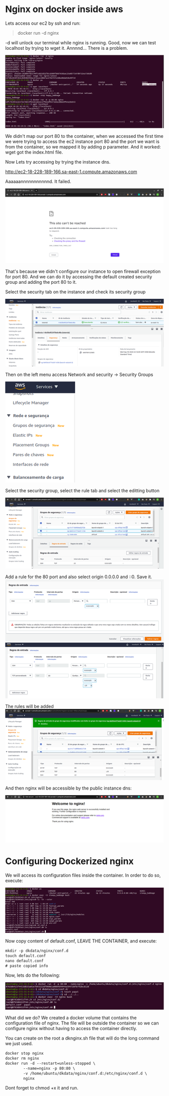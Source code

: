 # Nginx on docker inside aws

Lets access our ec2 by ssh and run:

> docker run -d nginx

-d will unlock our terminal while nginx is running. Good, now we can test localhost by trying to wget it. Annnnd... There is a problem.

![Image](img/18.png)

We didn't map our port 80 to the container, when we accessed the first time we were trying to access the ec2 instance port 80 and the port we want is from the container, so we mapped it by adding p parameter. And it worked: wget got the index.html file.

Now Lets try accessing by trying the instance dns.

http://ec2-18-228-189-166.sa-east-1.compute.amazonaws.com

Aaaaaannnnnnnnnnnd. It failed.

![Image](img/19.png)

That's because we didn't configure our instance to open firewall exception for port 80. And we can do it by accessing the default created security group and adding the port 80 to it.

Select the security tab on the instance and check its security group

![Image](img/20.png)

Then on the left menu access Network and security -> Security Groups

![Image](img/21.png)

Select the security group, select the rule tab and select the editting button

![Image](img/22.png)

Add a rule for the 80 port and also select origin 0.0.0.0 and ::0. Save it.
![Image](img/23.png)
![Image](img/24.png)

The rules will be added
![Image](img/25.png)

And then nginx will be accessible by the public instance dns:

![Image](img/26.png)


# Configuring Dockerized nginx

We will access its configuration files inside the container. In order to do so, execute:

![Image](img/27.png)

Now copy content of default.conf, LEAVE THE CONTAINER, and execute:

```
mkdir -p dkdata/nginx/conf.d
touch default.conf
nano default.conf
# paste copied info
```

Now, lets do the following:

![Image](img/28.png)

What did we do? We created a docker volume that contains the configuration file of nginx. The file will be outside the container so we can configure nginx without having to access the container directly.

You can create on the root a dknginx.sh file that will do the long command we just used.

```
docker stop nginx
docker rm nginx
docker run -d --restart=unless-stopped \
        --name=nginx -p 80:80 \
        -v /home/ubuntu/dkdata/nginx/conf.d:/etc/nginx/conf.d \
        nginx
```

Dont forget to chmod +x it and run.

